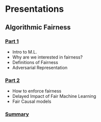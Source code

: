 # Presentations

## Algorithmic Fairness
### [Part 1](./algo-fairness-part1.html)
- Intro to M.L.
- Why are we interested in fairness?
- Definitions of Fairness
- Adversarial Representation

### [Part 2](./algo-fairness-part2.html)
- How to enforce fairness
- Delayed Impact of Fair Machine Learning
- Fair Causal models

### [Summary](./fairness-summary.html)
